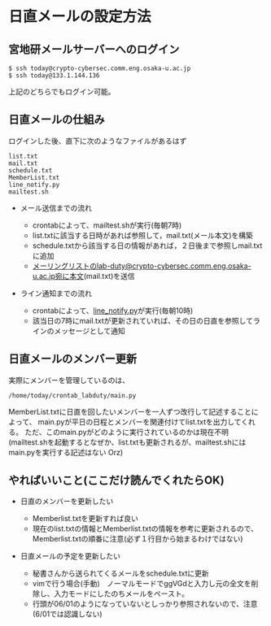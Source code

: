 # 日直メールの設定方法

## 宮地研メールサーバーへのログイン

```
$ ssh today@crypto-cybersec.comm.eng.osaka-u.ac.jp
$ ssh today@133.1.144.136
```
上記のどちらでもログイン可能。

## 日直メールの仕組み
ログインした後、直下に次のようなファイルがあるはず
```
list.txt
mail.txt
schedule.txt
MemberList.txt
line_notify.py
mailtest.sh
```
- メール送信までの流れ
  - crontabによって、mailtest.shが実行(毎朝7時)
  - list.txtに該当する日時があれば参照して，mail.txt(メール本文)を構築
  - schedule.txtから該当する日の情報があれば，２日後まで参照しmail.txtに追加
  - メーリングリストのlab-duty@crypto-cybersec.comm.eng.osaka-u.ac.jp宛に本文(mail.txt)を送信

- ライン通知までの流れ
  - crontabによって、[line_notify.py](https://notify-bot.line.me/doc/ja/)が実行(毎朝10時)
  - 該当日の7時にmail.txtが更新されていれば、その日の日直を参照してラインのメッセージとして通知

## 日直メールのメンバー更新

実際にメンバーを管理しているのは、
```
/home/today/crontab_labduty/main.py
```
MemberList.txtに日直を回したいメンバーを一人ずつ改行して記述することによって、
main.pyが平日の日程とメンバーを関連付けてlist.txtを出力してくれる。
ただ、このmain.pyがどのように実行されているのかは現在不明
(mailtest.shを起動するとなぜか、list.txtも更新されるが、mailtest.shにはmain.pyを実行する記述はない Orz)

## やればいいこと(ここだけ読んでくれたらOK)

- 日直のメンバーを更新したい
  - Memberlist.txtを更新すれば良い
  - 現在のlist.txtの情報とMemberlist.txtの情報を参考に更新されるので、Memberlist.txtの順番に注意(必ず１行目から始まるわけではない)

- 日直メールの予定を更新したい
  - 秘書さんから送られてくるメールをschedule.txtに更新
  - vimで行う場合(手動)　ノーマルモードでggVGdと入力し元の全文を削除し、入力モードにしたのちメールをペースト。
  - 行頭が06/01のようになっていないとしっかり参照されないので、注意(6/01では認識しない)


